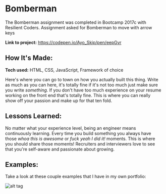 # Bomberman
The Bomberman assignment was completed in Bootcamp 2017c with Resilient Coders. Assignment asked for Bomberman to move with arrow keys

**Link to project:** https://codepen.io/Ayo_Skip/pen/eepGvr

## How It's Made:

**Tech used:** HTML, CSS, JavaScript, Framework of choice

Here's where you can go to town on how you actually built this thing. Write as much as you can here, it's totally fine if it's not too much just make sure you write *something*. If you don't have too much experience on your resume working on the front end that's totally fine. This is where you can really show off your passion and make up for that ten fold.

## Lessons Learned:

No matter what your experience level, being an engineer means continuously learning. Every time you build something you always have those *whoa this is awesome* or *fuck yeah I did it!* moments. This is where you should share those moments! Recruiters and interviewers love to see that you're self-aware and passionate about growing.

## Examples:
Take a look at these couple examples that I have in my own portfolio:


![alt tag](https://codepen.io/Ayo_Skip/full/eepGvr)




